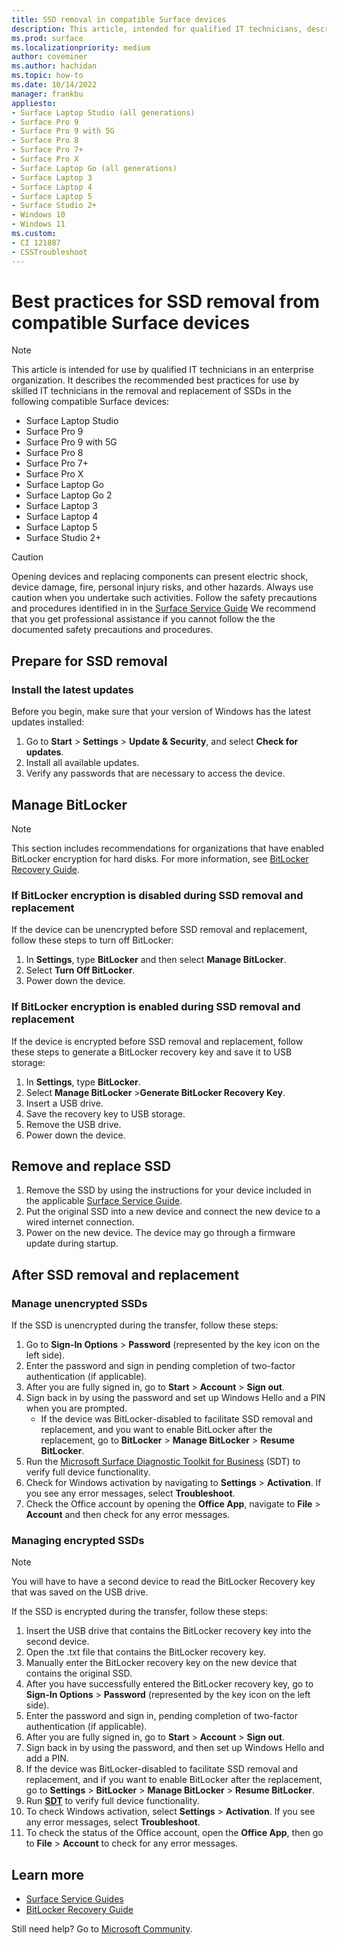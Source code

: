 ```yaml
---
title: SSD removal in compatible Surface devices
description: This article, intended for qualified IT technicians, describes the recommended best practices for the removal and replacement of SSDs in Surface Laptop 4, Surface Laptop 3, Surface Pro 7+, Surface Pro X, and Surface Laptop Go. 
ms.prod: surface
ms.localizationpriority: medium
author: coveminer
ms.author: hachidan
ms.topic: how-to
ms.date: 10/14/2022
manager: frankbu
appliesto:
- Surface Laptop Studio (all generations)
- Surface Pro 9
- Surface Pro 9 with 5G
- Surface Pro 8
- Surface Pro 7+
- Surface Pro X
- Surface Laptop Go (all generations)
- Surface Laptop 3
- Surface Laptop 4
- Surface Laptop 5
- Surface Studio 2+
- Windows 10
- Windows 11
ms.custom: 
- CI 121887
- CSSTroubleshoot 
---
```

# Best practices for SSD removal from compatible Surface devices

> [!NOTE]
> This article is intended for use by qualified IT technicians in an enterprise organization. It describes the recommended best practices for use by skilled IT technicians in the removal and replacement of SSDs in the following compatible Surface devices:

- Surface Laptop Studio
- Surface Pro 9
- Surface Pro 9 with 5G
- Surface Pro 8
- Surface Pro 7+
- Surface Pro X
- Surface Laptop Go
- Surface Laptop Go 2
- Surface Laptop 3
- Surface Laptop 4
- Surface Laptop 5
- Surface Studio 2+

> [!CAUTION]
> Opening devices and replacing components can present electric shock, device damage, fire, personal injury risks, and other hazards. Always use caution when you undertake such activities. Follow the safety precautions and procedures identified in in the [Surface Service Guide](https://www.microsoft.com/download/100440) We recommend that you get professional assistance if you cannot follow the the documented safety precautions and procedures.

## Prepare for SSD removal

### Install the latest updates

Before you begin, make sure that your version of Windows has the latest updates installed:

1. Go to **Start** > **Settings** > **Update & Security**, and select **Check for updates**.
2. Install all available updates.
3. Verify any passwords that are necessary to access the device.  

## Manage BitLocker

> [!NOTE]
> This section includes recommendations for organizations that have enabled BitLocker encryption for hard disks. For more information, see  [BitLocker Recovery Guide](/windows/security/information-protection/bitlocker/bitlocker-recovery-guide-plan).

### If BitLocker encryption is disabled during SSD removal and replacement

If the device can be unencrypted before SSD removal and replacement, follow these steps to turn off BitLocker:

1. In **Settings**, type **BitLocker** and then select **Manage BitLocker**.
2. Select **Turn Off BitLocker**.
3. Power down the device.

### If BitLocker encryption is enabled during SSD removal and replacement

If the device is encrypted before SSD removal and replacement, follow these steps to generate a BitLocker recovery key and save it to USB storage:

1. In **Settings**, type **BitLocker**.
2. Select **Manage BitLocker** >**Generate BitLocker Recovery Key**.
2. Insert a USB drive.
4. Save the recovery key to USB storage.  
5. Remove the USB drive.  
6. Power down the device.

## Remove and replace SSD

1. Remove the SSD by using the instructions for your device included in the applicable [Surface Service Guide](https://www.microsoft.com/download/100440).
2. Put the original SSD into a new device and connect the new device to a wired internet connection.
3. Power on the new device. The device may go through a firmware update during startup.  

## After SSD removal and replacement

### Manage unencrypted SSDs

If the SSD is unencrypted during the transfer, follow these steps:

1. Go to **Sign-In Options** > **Password** (represented by the key icon on the left side).  
2. Enter the password and sign in pending completion of two-factor authentication (if applicable).
3. After you are fully signed in, go to **Start** > **Account** > **Sign out**.  
4. Sign back in by using the password and set up Windows Hello and a PIN when you are prompted.
    - If the device was BitLocker-disabled to facilitate SSD removal and replacement, and you want to enable BitLocker after the replacement, go to **BitLocker** > **Manage BitLocker** > **Resume BitLocker**.  
6. Run the [Microsoft Surface Diagnostic Toolkit for Business](surface-diagnostic-toolkit-for-business-intro.md) (SDT) to verify full device functionality.  
7. Check for Windows activation by navigating to **Settings** > **Activation**.  If you see any error messages, select **Troubleshoot**.
8. Check the Office account by opening the **Office App**, navigate to **File** > **Account** and then check for any error messages.  

### Managing encrypted SSDs

> [!NOTE]
> You will have to have a second device to read the BitLocker Recovery key that was saved on the USB drive.

If the SSD is encrypted during the transfer, follow these steps:

1. Insert the USB drive that contains the BitLocker recovery key into the second device.
2. Open the .txt file that contains the BitLocker recovery key.
3. Manually enter the BitLocker recovery key on the new device that contains the original SSD.  
4. After you have successfully entered the BitLocker recovery key, go to **Sign-In Options** > **Password** (represented by the key icon on the left side).  
5. Enter the password and sign in, pending completion of two-factor authentication (if applicable).
6. After you are fully signed in, go to **Start** > **Account** > **Sign out**.  
7. Sign back in by using the password, and then set up Windows Hello and add a PIN.
8. If the device was BitLocker-disabled to facilitate SSD removal and replacement, and if you want to enable BitLocker after the replacement, go to **Settings** > **BitLocker** > **Manage BitLocker** > **Resume BitLocker**.  
9. Run **[SDT](surface-diagnostic-toolkit-for-business-intro.md)** to verify full device functionality.  
10. To check Windows activation, select **Settings** > **Activation**.  If you see any error messages, select **Troubleshoot**.
11. To check the status of the Office account, open the **Office App**, then go to **File** > **Account** to check for any error messages.

## Learn more

- [Surface Service Guides](https://www.microsoft.com/download/100440)
- [BitLocker Recovery Guide](/windows/security/information-protection/bitlocker/bitlocker-recovery-guide-plan)

Still need help? Go to [Microsoft Community](https://answers.microsoft.com/).
